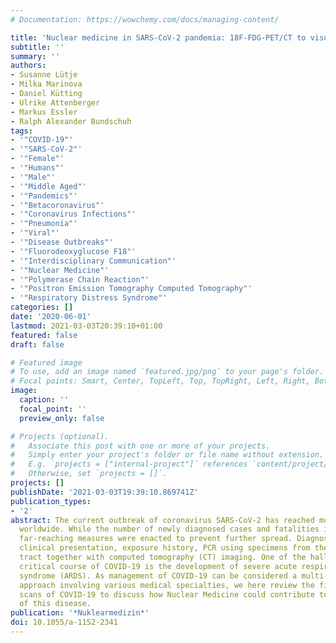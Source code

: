 ```yaml
---
# Documentation: https://wowchemy.com/docs/managing-content/

title: 'Nuclear medicine in SARS-CoV-2 pandemia: 18F-FDG-PET/CT to visualize COVID-19'
subtitle: ''
summary: ''
authors:
- Susanne Lütje
- Milka Marinova
- Daniel Kütting
- Ulrike Attenberger
- Markus Essler
- Ralph Alexander Bundschuh
tags:
- '"COVID-19"'
- '"SARS-CoV-2"'
- '"Female"'
- '"Humans"'
- '"Male"'
- '"Middle Aged"'
- '"Pandemics"'
- '"Betacoronavirus"'
- '"Coronavirus Infections"'
- '"Pneumonia"'
- '"Viral"'
- '"Disease Outbreaks"'
- '"Fluorodeoxyglucose F18"'
- '"Interdisciplinary Communication"'
- '"Nuclear Medicine"'
- '"Polymerase Chain Reaction"'
- '"Positron Emission Tomography Computed Tomography"'
- '"Respiratory Distress Syndrome"'
categories: []
date: '2020-06-01'
lastmod: 2021-03-03T20:39:10+01:00
featured: false
draft: false

# Featured image
# To use, add an image named `featured.jpg/png` to your page's folder.
# Focal points: Smart, Center, TopLeft, Top, TopRight, Left, Right, BottomLeft, Bottom, BottomRight.
image:
  caption: ''
  focal_point: ''
  preview_only: false

# Projects (optional).
#   Associate this post with one or more of your projects.
#   Simply enter your project's folder or file name without extension.
#   E.g. `projects = ["internal-project"]` references `content/project/deep-learning/index.md`.
#   Otherwise, set `projects = []`.
projects: []
publishDate: '2021-03-03T19:39:10.869741Z'
publication_types:
- '2'
abstract: The current outbreak of coronavirus SARS-CoV-2 has reached multiple countries
  worldwide. While the number of newly diagnosed cases and fatalities is rising quickly,
  far-reaching measures were enacted to prevent further spread. Diagnosis relies on
  clinical presentation, exposure history, PCR using specimens from the respiratory
  tract together with computed tomography (CT) imaging. One of the hallmarks of a
  critical course of COVID-19 is the development of severe acute respiratory distress
  syndrome (ARDS). As management of COVID-19 can be considered a multi-disciplinary
  approach involving various medical specialties, we here review the first 18F-FDG-PET/CT
  scans of COVID-19 to discuss how Nuclear Medicine could contribute to management
  of this disease.
publication: '*Nuklearmedizin*'
doi: 10.1055/a-1152-2341
---
```

